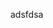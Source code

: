 <!-- Git-Syllabus
 Title: Best Class Ever
 Instructor: Harrison Massey
 Discipline: awesome
 Taught: Max
 Level: 99
 Semester: Winter
 Page contains:Schedule --> 

adsfdsa